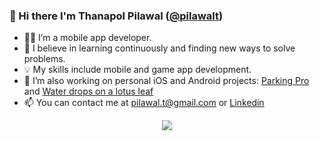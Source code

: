 ### 👋 Hi there I'm Thanapol Pilawal ([@pilawalt](https://github.com/pilawalt))

- 👨‍💻  I’m a mobile app developer.
- 🌱 I believe in learning continuously and finding new ways to solve problems.
- 💡 My skills include mobile and game app development.
- 🚀 I’m also working on personal iOS and Android projects: [Parking Pro](https://apps.apple.com/th/app/parking-pro-save-parking-spot/id6451101245) and [Water drops on a lotus leaf](https://play.google.com/store/apps/details?id=com.thanapolpilawal.baibua)
- 📫 You can contact me at pilawal.t@gmail.com or [Linkedin](https://www.linkedin.com/in/thanapol-pilawal-b5039190/)

<p align="center">
  <a href="https://skillicons.dev">
    <img src="https://skillicons.dev/icons?i=git,js,nodejs,react,html,css,vscode,ts,selenium,redux,firebase,postman" />
  </a>
</p>
